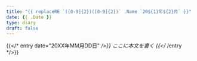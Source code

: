 ```yaml
---
title: "{{ replaceRE `([0-9]{2})([0-9]{2})` .Name `20${1}年${2}月` }}"
date: {{ .Date }}
type: diary
draft: false
---
```


{{</* entry date="20XX年MM月DD日" */>}}
ここに本文を書く
{{</* /entry */>}}
